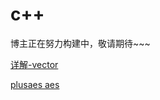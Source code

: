 # c++

博主正在努力构建中，敬请期待~~~

[详解-vector](https://zhuanlan.zhihu.com/p/648650828)

[plusaes aes](https://github.com/kkAyataka/plusaes)